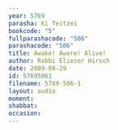 ```yaml
---
year: 5769
parasha: Ki Teitzei
bookcode: "5"
fullparashacode: "506"
parashacode: "506"
title: Awake! Aware! Alive!
author: Rabbi Eliezer Hirsch
date: 2009-08-29
id: 57695061
filename: 5769-506-1
layout: audio
moment: 
shabbat: 
occasion: 
---
```

